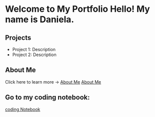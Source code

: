 # Welcome to My Portfolio Hello! My name is Daniela.

## Projects
- Project 1: Description
- Project 2: Description

## About Me
Click here to learn more → [About Me](about.md)
[About Me](about.md)

## Go to my coding notebook:
[coding Notebook](notebook.md)
